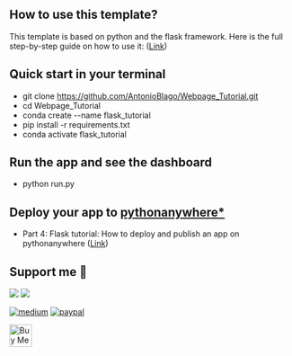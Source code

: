 
## How to use this template?

This template is based on python and the flask framework.
Here is the full step-by-step guide on how to use it:
([Link](https://antonioblago.medium.com/build-your-own-mobile-friendly-website-with-flask-6fe208f029d9 ))

## Quick start in your terminal
- git clone https://github.com/AntonioBlago/Webpage_Tutorial.git
- cd Webpage_Tutorial
- conda create --name flask_tutorial
- pip install -r requirements.txt 
- conda activate flask_tutorial

## Run the app and see the dashboard
- python run.py

## Deploy your app to [pythonanywhere*](https://www.pythonanywhere.com/?affiliate_id=007ce8a4)
- Part 4: Flask tutorial: How to deploy and publish an app on pythonanywhere ([Link](https://antonioblago.medium.com/flask-tutorial-how-to-deploy-and-publish-an-app-on-pythonanywhere-225314160914))

## Support me 👋

<a href="https://www.antonioblago.com"><img src="https://badgen.net/badge/homepage/antonioblago/green"></a>
<a href="https://www.tenxassets.com"><img src="https://badgen.net/badge/Trending_stocks_and_cryptos/tenxassets.com/blue?icon=bitcoin"></a>

[![medium][medium-badge]][medium-url]
[![paypal][paypal-badge]][paypal-url]

<a href="https://www.buymeacoffee.com/antonioblago"><img src="https://git.io/JySno" height="40" align="center" alt="Buy Me a Coffee"></a>

<!-- images & badges -->
[medium-badge]: https://img.shields.io/static/v1?color=292a2c&label=%20&labelColor=100f0d&logo=medium&logoColor=ffffff&message=Medium&style=for-the-badge
[paypal-badge]:https://www.paypalobjects.com/en_US/i/btn/btn_donate_LG.gif

<!-- links / urls -->
[medium-url]: https://antonioblago.medium.com
[paypal-url]: https://www.paypal.com/donate/?hosted_button_id=4VVNDJLCR7DCW
